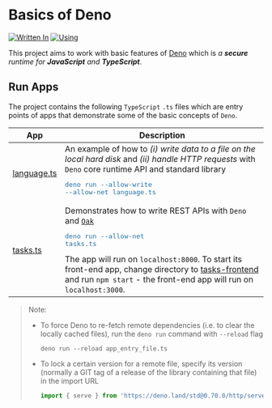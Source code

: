 # Basics of Deno

[![Written In](https://img.shields.io/badge/Written%20in-Deno-000000?style=flat&logo=Deno)](https://deno.land/)
[![Using](https://img.shields.io/badge/Using-TypeScript-007ACC?style=flat&logo=TypeScript)](https://www.typescriptlang.org/)

This project aims to work with basic features of [Deno](https://deno.land/) which is _a **secure** runtime for **JavaScript** and **TypeScript**_.

## Run Apps

The project contains the following `TypeScript` `.ts` files which are entry points of apps that demonstrate some of the basic concepts of `Deno`.

| App | Description |
|-----|-------------|
| [language.ts](./language.ts) | An example of how to _(i) write data to a file on the local hard disk_ and _(ii) handle HTTP requests_ with `Deno` core runtime API and standard library <pre lang="shell" style="color: #2471A3">deno run --allow-write --allow-net language.ts</pre> |
| [tasks.ts](./tasks.ts) | Demonstrates how to write REST APIs with `Deno` and [`Oak`](https://deno.land/x/oak) <pre lang="shell" style="color: #2471A3">deno run --allow-net tasks.ts</pre> The app will run on `localhost:8000`. To start its front-end app, change directory to [tasks-frontend](./tasks-frontend) and run `npm start` - the front-end app will run on `localhost:3000`. |

> Note:
>
> * To force Deno to re-fetch remote dependencies (i.e. to clear the locally cached files), run the `deno run` command with `--reload` flag
>
>     ```shell
>     deno run --reload app_entry_file.ts
>     ```
>
> * To lock a certain version for a remote file, specify its version (normally a GIT tag of a release of the library containing that file) in the import URL
>
>     ```javascript
>     import { serve } from 'https://deno.land/std@0.70.0/http/server.ts'
>     ```
